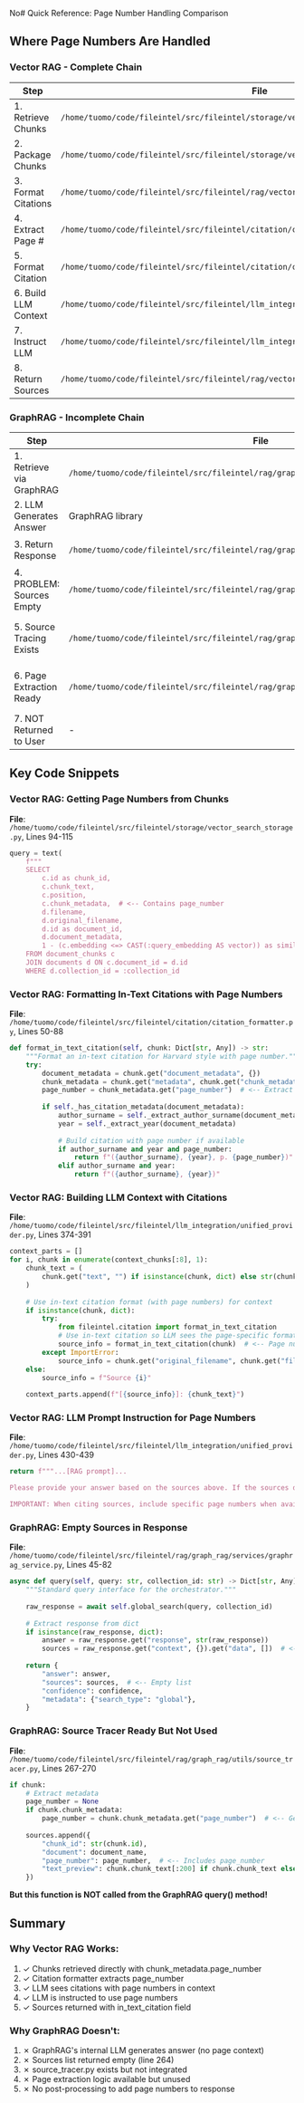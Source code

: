 No# Quick Reference: Page Number Handling Comparison

## Where Page Numbers Are Handled

### Vector RAG - Complete Chain

| Step | File | Lines | What Happens |
|------|------|-------|--------------|
| 1. Retrieve Chunks | `/home/tuomo/code/fileintel/src/fileintel/storage/vector_search_storage.py` | 94-115 | SQL SELECT includes `c.chunk_metadata` with page_number |
| 2. Package Chunks | `/home/tuomo/code/fileintel/src/fileintel/storage/vector_search_storage.py` | 120-136 | `chunk_data["metadata"] = row.chunk_metadata or {}` includes page_number |
| 3. Format Citations | `/home/tuomo/code/fileintel/src/fileintel/rag/vector_rag/services/vector_rag_service.py` | 116-145 | `format_in_text_citation(chunk)` called for each chunk |
| 4. Extract Page # | `/home/tuomo/code/fileintel/src/fileintel/citation/citation_formatter.py` | 50-88 | `page_number = chunk_metadata.get("page_number")` |
| 5. Format Citation | `/home/tuomo/code/fileintel/src/fileintel/citation/citation_formatter.py` | 70-71 | Returns `(Author, Year, p. {page_number})` |
| 6. Build LLM Context | `/home/tuomo/code/fileintel/src/fileintel/llm_integration/unified_provider.py` | 374-391 | `source_info = format_in_text_citation(chunk)` |
| 7. Instruct LLM | `/home/tuomo/code/fileintel/src/fileintel/llm_integration/unified_provider.py` | 430-439 | Prompt: "When citing sources, include specific page numbers when available..." |
| 8. Return Sources | `/home/tuomo/code/fileintel/src/fileintel/rag/vector_rag/services/vector_rag_service.py` | 129-145 | `in_text_citation` field populated in source_data |

### GraphRAG - Incomplete Chain

| Step | File | Lines | Status |
|------|------|-------|--------|
| 1. Retrieve via GraphRAG | `/home/tuomo/code/fileintel/src/fileintel/rag/graph_rag/services/graphrag_service.py` | 199-209 | GraphRAG's internal search (no direct chunk access) |
| 2. LLM Generates Answer | GraphRAG library | - | Uses GraphRAG's own LLM (no page numbers provided) |
| 3. Return Response | `/home/tuomo/code/fileintel/src/fileintel/rag/graph_rag/services/graphrag_service.py` | 66-72 | `sources = raw_response.get("context", {}).get("data", [])` |
| 4. PROBLEM: Sources Empty | `/home/tuomo/code/fileintel/src/fileintel/rag/graph_rag/services/graphrag_service.py` | 264 | `"sources": []` - EMPTY LIST |
| 5. Source Tracing Exists | `/home/tuomo/code/fileintel/src/fileintel/rag/graph_rag/utils/source_tracer.py` | 14-41, 146-194 | Functions exist but NOT CALLED in query() |
| 6. Page Extraction Ready | `/home/tuomo/code/fileintel/src/fileintel/rag/graph_rag/utils/source_tracer.py` | 267-270, 146-194 | Can extract page_number and format it |
| 7. NOT Returned to User | - | - | Source tracing not integrated into query response |

## Key Code Snippets

### Vector RAG: Getting Page Numbers from Chunks

**File**: `/home/tuomo/code/fileintel/src/fileintel/storage/vector_search_storage.py`, Lines 94-115

```python
query = text(
    f"""
    SELECT
        c.id as chunk_id,
        c.chunk_text,
        c.position,
        c.chunk_metadata,  # <-- Contains page_number
        d.filename,
        d.original_filename,
        d.id as document_id,
        d.document_metadata,
        1 - (c.embedding <=> CAST(:query_embedding AS vector)) as similarity
    FROM document_chunks c
    JOIN documents d ON c.document_id = d.id
    WHERE d.collection_id = :collection_id
```

### Vector RAG: Formatting In-Text Citations with Page Numbers

**File**: `/home/tuomo/code/fileintel/src/fileintel/citation/citation_formatter.py`, Lines 50-88

```python
def format_in_text_citation(self, chunk: Dict[str, Any]) -> str:
    """Format an in-text citation for Harvard style with page number."""
    try:
        document_metadata = chunk.get("document_metadata", {})
        chunk_metadata = chunk.get("metadata", chunk.get("chunk_metadata", {}))
        page_number = chunk_metadata.get("page_number")  # <-- Extract page number
        
        if self._has_citation_metadata(document_metadata):
            author_surname = self._extract_author_surname(document_metadata)
            year = self._extract_year(document_metadata)
            
            # Build citation with page number if available
            if author_surname and year and page_number:
                return f"({author_surname}, {year}, p. {page_number})"  # <-- PAGE INCLUDED
            elif author_surname and year:
                return f"({author_surname}, {year})"
```

### Vector RAG: Building LLM Context with Citations

**File**: `/home/tuomo/code/fileintel/src/fileintel/llm_integration/unified_provider.py`, Lines 374-391

```python
context_parts = []
for i, chunk in enumerate(context_chunks[:8], 1):
    chunk_text = (
        chunk.get("text", "") if isinstance(chunk, dict) else str(chunk)
    )
    
    # Use in-text citation format (with page numbers) for context
    if isinstance(chunk, dict):
        try:
            from fileintel.citation import format_in_text_citation
            # Use in-text citation so LLM sees the page-specific format to use
            source_info = format_in_text_citation(chunk)  # <-- Page numbers here!
        except ImportError:
            source_info = chunk.get("original_filename", chunk.get("filename", f"Source {i}"))
    else:
        source_info = f"Source {i}"
    
    context_parts.append(f"[{source_info}]: {chunk_text}")
```

### Vector RAG: LLM Prompt Instruction for Page Numbers

**File**: `/home/tuomo/code/fileintel/src/fileintel/llm_integration/unified_provider.py`, Lines 430-439

```python
return f"""...[RAG prompt]...

Please provide your answer based on the sources above. If the sources don't contain sufficient information to fully answer the question, indicate what information is available and what might be missing.

IMPORTANT: When citing sources, include specific page numbers when available. Use the format (Author, Year, p. X) for page-specific claims. Cite sources to support your key points."""
```

### GraphRAG: Empty Sources in Response

**File**: `/home/tuomo/code/fileintel/src/fileintel/rag/graph_rag/services/graphrag_service.py`, Lines 45-82

```python
async def query(self, query: str, collection_id: str) -> Dict[str, Any]:
    """Standard query interface for the orchestrator."""
    
    raw_response = await self.global_search(query, collection_id)
    
    # Extract response from dict
    if isinstance(raw_response, dict):
        answer = raw_response.get("response", str(raw_response))
        sources = raw_response.get("context", {}).get("data", [])  # <-- Usually empty
    
    return {
        "answer": answer,
        "sources": sources,  # <-- Empty list
        "confidence": confidence,
        "metadata": {"search_type": "global"},
    }
```

### GraphRAG: Source Tracer Ready But Not Used

**File**: `/home/tuomo/code/fileintel/src/fileintel/rag/graph_rag/utils/source_tracer.py`, Lines 267-270

```python
if chunk:
    # Extract metadata
    page_number = None
    if chunk.chunk_metadata:
        page_number = chunk.chunk_metadata.get("page_number")  # <-- Gets page_number
    
    sources.append({
        "chunk_id": str(chunk.id),
        "document": document_name,
        "page_number": page_number,  # <-- Includes page_number
        "text_preview": chunk.chunk_text[:200] if chunk.chunk_text else "",
    })
```

**But this function is NOT called from the GraphRAG query() method!**

## Summary

### Why Vector RAG Works:
1. ✓ Chunks retrieved directly with chunk_metadata.page_number
2. ✓ Citation formatter extracts page_number
3. ✓ LLM sees citations with page numbers in context
4. ✓ LLM is instructed to use page numbers
5. ✓ Sources returned with in_text_citation field

### Why GraphRAG Doesn't:
1. ✗ GraphRAG's internal LLM generates answer (no page context)
2. ✗ Sources list returned empty (line 264)
3. ✗ source_tracer.py exists but not integrated
4. ✗ Page extraction logic available but unused
5. ✗ No post-processing to add page numbers to response

